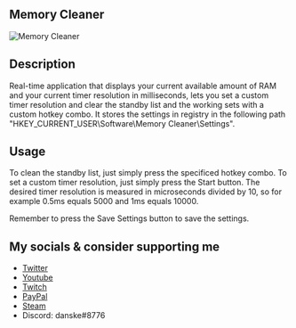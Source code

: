 ## Memory Cleaner
![Memory Cleaner](https://cdn.discordapp.com/attachments/759162962325143623/768228590902575124/unknown.png)
## Description
Real-time application that displays your current available amount of RAM and your current timer resolution in milliseconds, lets you set a custom timer resolution and clear the standby list and the working sets with a custom hotkey combo. It stores the settings in registry in the following path "HKEY_CURRENT_USER\Software\Memory Cleaner\Settings".
## Usage
To clean the standby list, just simply press the specificed hotkey combo. To set a custom timer resolution, just simply press the Start button. The desired timer resolution is measured in microseconds divided by 10, so for example 0.5ms equals 5000 and 1ms equals 10000.

Remember to press the Save Settings button to save the settings.

## My socials & consider supporting me
- [Twitter](https://twitter.com/danskexd)
- [Youtube](https://www.youtube.com/c/danskexd)
- [Twitch](https://www.twitch.tv/lildanske)
- [PayPal](https://www.paypal.me/danskexd)
- [Steam](https://steamcommunity.com/id/danskexd)
- Discord: danske#8776
